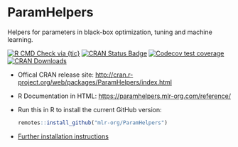 # ParamHelpers

Helpers for parameters in black-box optimization, tuning and machine learning.

<!-- badges: start -->

[![R CMD Check via {tic}](https://github.com/mlr-org/ParamHelpers/workflows/R%20CMD%20Check%20via%20{tic}/badge.svg?branch=master)](https://github.com/mlr-org/ParamHelpers/actions)
[![CRAN Status Badge](http://www.r-pkg.org/badges/version/ParamHelpers)](http://cran.r-project.org/web/packages/ParamHelpers)
[![Codecov test coverage](https://codecov.io/gh/mlr-org/ParamHelpers/branch/master/graph/badge.svg)](https://codecov.io/gh/mlr-org/ParamHelpers?branch=master)
[![CRAN Downloads](http://cranlogs.r-pkg.org/badges/ParamHelpers)](http://cran.rstudio.com/web/packages/ParamHelpers/index.html)

<!-- badges: end -->

- Offical CRAN release site:
  http://cran.r-project.org/web/packages/ParamHelpers/index.html

- R Documentation in HTML:
  https://paramhelpers.mlr-org.com/reference/

- Run this in R to install the current GitHub version:

  ```r
  remotes::install_github("mlr-org/ParamHelpers")
  ```

- [Further installation instructions](https://github.com/tudo-r/PackagesInfo/wiki/Installation-Information)
